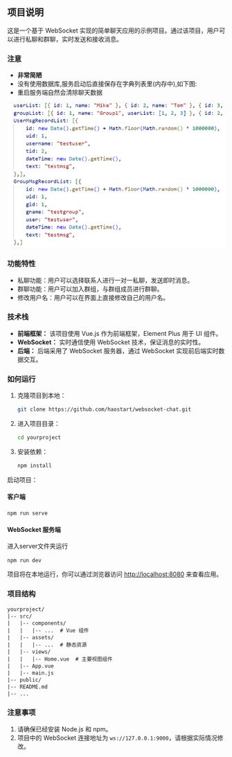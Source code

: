 ## 项目说明

这是一个基于 WebSocket 实现的简单聊天应用的示例项目。通过该项目，用户可以进行私聊和群聊，实时发送和接收消息。
### 注意
 - **非常简陋**
 - 没有使用数据库,服务启动后直接保存在字典列表里(内存中),如下图:
 - 重启服务端自然会清除聊天数据

![远程图片](sample1.png)
### 功能特性

- 私聊功能：用户可以选择联系人进行一对一私聊，发送即时消息。
- 群聊功能：用户可以加入群组，与群组成员进行群聊。
- 修改用户名：用户可以在界面上直接修改自己的用户名。

### 技术栈

- **前端框架：** 该项目使用 Vue.js 作为前端框架，Element Plus 用于 UI 组件。
- **WebSocket：** 实时通信使用 WebSocket 技术，保证消息的实时性。
- **后端：** 后端采用了 WebSocket 服务器，通过 WebSocket 实现前后端实时数据交互。

### 如何运行


1. 克隆项目到本地：

   ```bash
   git clone https://github.com/haostart/websocket-chat.git
   ```

2. 进入项目目录：

   ```bash
   cd yourproject
   ```

3. 安装依赖：

   ```bash
   npm install
   ```
启动项目：
#### 客户端
   `
   npm run serve
   `
#### WebSocket 服务端
进入server文件夹运行

`npm run dev`

   项目将在本地运行，你可以通过浏览器访问 [http://localhost:8080](http://localhost:8080) 来查看应用。

### 项目结构

```
yourproject/
|-- src/
|   |-- components/
|   |   |-- ...  # Vue 组件
|   |-- assets/
|   |   |-- ...  # 静态资源
|   |-- views/
|   |   |-- Home.vue  # 主要视图组件
|   |-- App.vue
|   |-- main.js
|-- public/
|-- README.md
|-- ...
```

### 注意事项

1. 请确保已经安装 Node.js 和 npm。
2. 项目中的 WebSocket 连接地址为 `ws://127.0.0.1:9000`，请根据实际情况修改。

